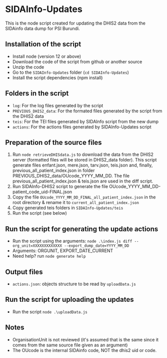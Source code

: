 # SIDAInfo-Updates
This is the node script created for updating the DHIS2 data from the SIDAinfo data dump for PSI Burundi.

## Installation of the script
- Install node (version 12 or above)
- Download the code of the script from github or another source
- Unzip the code
- Go to the ```SIDAInfo-Updates``` folder (```cd SIDAInfo-Updates```)
- Install the script dependencies (npm install)

## Folders in the script
- ```log```: For the log files generated by the script
- ```PREVIOUS_DHIS2_data```: For the formated files generated by the script from the DHIS2 data 
- ```teis```: For the TEI files generated by SIDAInfo script from the new dump
- ```actions```: For the actions files generated by SIDAInfo-Updates script

## Preparation of the source files
1. Run ```node retrieveDHISdata.js``` to download the data from the DHIS2 server (formatted files will be stored in DHIS2_data folder). This script generate files enfant.json, mere.json, tarv.json, teis.json and, finally, previous_all_patient_index.json in folder PREVIOUS_DHIS2_data/OUcode_YYYY_MM_DD. The file previous_all_patient_index.json & teis.json are used in the diff script.
2. Run SIDAInfo-DHIS2 script to generate the file OUcode_YYYY_MM_DD-patient_code_uid-FINAL.json
3. Copy the file ```OUcode_YYYY_MM_DD_FINAL_all_patient_index.json``` in the root directory & rename it to ```current_all_patient_index.json```
4. Copy generated teis folders in ```SIDAInfo-Updates/teis```
5. Run the script (see below)

## Run the script for generating the update actions
- Run the script using the arguments: ```node .\index.js diff --org_unit=XXXXXXXXXXXXX --export_dump_date=YYYY_MM_DD```
- Arguments: ORGUNIT, EXPORT_DATE_CURRENT
- Need help? run ```node generate help```

## Output files
- ```actions.json```: objects structure to be read by ```uploadData.js```

## Run the script for uploading the updates
- Run the script ```node .\uploadData.js```

## Notes
- OrganisationUnit is not reviewed (it's assumed that is the same since it comes from the same source file given as an argument)
- The OUcode is the internal SIDAinfo code, NOT the dhis2 uid or code.
